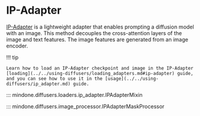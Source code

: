 <!--Copyright 2024 The HuggingFace Team. All rights reserved.

Licensed under the Apache License, Version 2.0 (the "License"); you may not use this file except in compliance with
the License. You may obtain a copy of the License at

http://www.apache.org/licenses/LICENSE-2.0

Unless required by applicable law or agreed to in writing, software distributed under the License is distributed on
an "AS IS" BASIS, WITHOUT WARRANTIES OR CONDITIONS OF ANY KIND, either express or implied. See the License for the
specific language governing permissions and limitations under the License.
-->

# IP-Adapter

[IP-Adapter](https://arxiv.org/abs/2308.06721) is a lightweight adapter that enables prompting a diffusion model with an image. This method decouples the cross-attention layers of the image and text features. The image features are generated from an image encoder.

!!! tip

    Learn how to load an IP-Adapter checkpoint and image in the IP-Adapter [loading](../../using-diffusers/loading_adapters.md#ip-adapter) guide, and you can see how to use it in the [usage](../../using-diffusers/ip_adapter.md) guide.

::: mindone.diffusers.loaders.ip_adapter.IPAdapterMixin

::: mindone.diffusers.image_processor.IPAdapterMaskProcessor